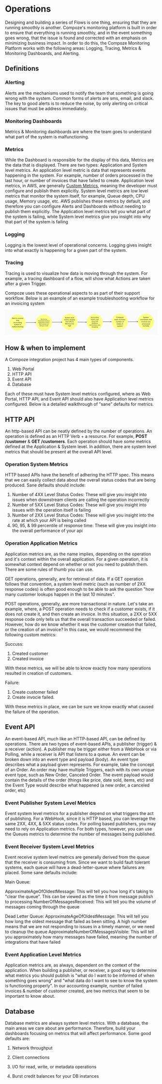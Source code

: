 # Operations

Designing and building a series of Flows is one thing, ensuring that they are running smoothly is another. Compoze's monitoring platform is built in order to ensure that everything is running smoothly, and in the event something goes wrong, that the issue is found and corrected with an emphasis on minimizing business impact. In order to do this, the Compoze Monitoring Platform works with the following areas: Logging, Tracing, Metrics & Monitoring Dashboards, and Alerting.

## Definitions

### Alerting

Alerts are the mechanisms used to notify the team that something is going wrong with the system. Common forms of alerts are sms, email, and slack. The key to good alerts is to reduce the noise, by only alerting on critical issues that must be address immediately.

### Monitoring Dashboards

Metrics & Monitoring dashboards are where the team goes to understand what part of the system is malfunctioning.

### Metrics

While the Dashboard is responsible for the display of this data, Metrics are the data that is displayed. There are two types: Application and System level metrics. An application level metric is data that represents events happening in the system. For example, number of orders processed in the last hour, or number of invoices that have failed to create. Application level metrics, in AWS, are generally [Custom Metrics](https://docs.aws.amazon.com/AmazonCloudWatch/latest/monitoring/publishingMetrics.html), meaning the developer must configure and publish them explicitly. System level metrics are low level metrics that monitor the system itself, for example, Queue depth, CPU usage, Memory usage, etc. AWS publishes these metrics by default, and therefore you can configure Alerts and Dashboards without needing to publish them explicitly. The Application level metrics tell you what part of the system is failing, while System level metrics give you insight into why that part of the system is failing

### Logging

Logging is the lowest level of operational concerns. Logging gives insight into what exactly is happening for a given part of the system.

### Tracing

Tracing is used to visualize how data is moving through the system. For example, a tracing dashboard of a flow, will show what Actions are taken after a given Trigger.

Compoze uses these operational aspects to as part of their support workflow. Below is an example of an example troubleshooting workflow for an invoicing system

![workflow](img/workflow.png)

## How & when to implement

A Compoze integration project has 4 main types of components.

1. Web Portal
2. HTTP API
3. Event API
4. Database

Each of these must have System level metrics configured, where as Web Portal, HTTP API, and Event API should also have Application level metrics configured. Below is a detailed walkthrough of "sane" defaults for metrics.

## HTTP API

An http-based API can be neatly defined by the number of operations. An operation is defined as an HTTP Verb + a resource. For example, **POST /customer** & **GET /customers**. Each operation should have _some_ metrics defined at the Application & System level. In addition, there are system level metrics that should be present at the overall API level.

### Operation System Metrics

HTTP based APIs have the benefit of adhering the HTTP spec. This means that we can easily collect data about the overall status codes that are being produced. Sane defaults should include:

1. Number of 4XX Level Status Codes: These will give you insight into issues when downstream clients are calling the operation incorrectly
2. Number of 5XX Level Status Codes: These will give you insight into issues with the operation itself is failing
3. Number of 2XX Level Status Codes: These will give you insight into the rate at which your API is being called
4. 90, 95, & 99 percentile of response time: These will give you insight into the overall performance of your api

### Operation Application Metrics

Application metrics are, as the name implies, depending on the operation and it's context within the overall application. For a given operation, it is somewhat context depend on whether or not you need to publish them. There are some rules of thumb you can use.

GET operations, generally, are for retrieval of data. If a GET operation follows that convention, a system level metric (such as number of 2XX response codes) is often good enough to be able to ask the question "how many customer lookups happen in the last 10 minutes".

POST operations, generally, are more transactional in nature. Let's take an example, where, a POST operation needs to check if a customer exists, if it does not create it, and then create an invoice. In this situation, a 2XX or 5XX response code only tells us that the overall transaction succeeded or failed. However, how do we know whether it was the customer creation that failed, or the creation of an invoice? In this case, we would recommend the following custom metrics:

Succuss:

1. Created customer
2. Created invoice

With these metrics, we will be able to know exactly how many operations resulted in creation of customers.

Failure:

1. Create customer failed
2. Create invocie failed.

With these metrics in place, we can be sure we know exactly what caused the failure of the operation.

## Event API

An event-based API, much like an HTTP-based API, can be defined by operations. There are two types of event-based APIs, a publisher (trigger) & a receiver (action). A publisher may be trigger either from a WebHook or via Polling, while a receiver is API that listens to a queue. An event can be broken down into an event type and payload (body). An event type describes what a payload given represents. For example, take the concept of an Order. An order may have multiple Triggers, each with its own unique event type, such as New Order, Canceled Order. The event payload would contain the details of the order (things like price, date sold, items, etc) and the Event Type would describe what happened (a new order, a canceled order, etc)

### Event Publisher System Level Metrics

Event system level metrics for a publisher depend on what triggers the act of publishing. For a WebHook, since it is HTTP based, you can leverage the same 2XX, 4XX, & 5XX status codes. For polling based publishers, you may need to rely on Application metrics. For both types, however, you can use the Queues metrics to determine the number of messages being published.

### Event Receiver System Level Metrics

Event receive system level metrics are generally derived from the queue that the receiver is consuming from. Since we want to build fault tolerant systems, each queue will have a dead-letter-queue where failures are placed. Some sane defaults include:

Main Queue:

ApproximateAgeOfOldestMessage: This will tell you how long it's taking to "clear the queue". This can be viewed as the time it from message publish to processing
NumberOfMessagesReceived: This will tell you the volume of messages coming through the queue

Dead Letter Queue:
ApproximateAgeOfOldestMessage: This will tell you how long the oldest message that failed as been sitting. A high number means that we are not responding to issues in a timely manner, or we need to cleanup the queue
ApproximateNumberOfMessagesVisible: This will tell you approximately how many messages have failed, meaning the number of integrations that have failed

### Event Application Level Metrics

Application metrics are, as always, dependent on the context of the application. When building a publisher, or receiver, a good way to determine what metrics you should publish is "what do I want to be informed of when something goes wrong" and "what data do I want to see to know the system is functioning properly". In our accounting example, number of failed invoices & number of customer created, are two metrics that seem to be important to know about.

## Database

Database metrics are always system level metrics. With a database, the main areas we care about are performance. Therefore, build your dashboards focusing on metrics that will affect performance. Some good defaults are:

1. Network throughput

2. Client connections

3. I/O for read, write, or metadata operations

4. Burst credit balances for your DB instances
